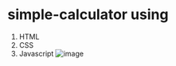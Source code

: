 # simple-calculator using 
1. HTML
2. CSS
3. Javascript
![image](https://user-images.githubusercontent.com/63388880/133425530-0fdfc05c-ab63-4823-b565-7a2bfc8b0059.png)
